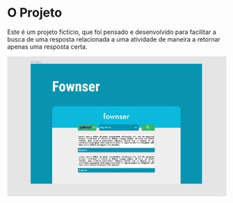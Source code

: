 # O Projeto
<p>
  Este é um projeto fictício, que foi pensado e desenvolvido para facilitar a busca de uma resposta relacionada a uma atividade de maneira a retornar apenas   uma resposta certa. 
</p> 
<img src="assets/Fownser.png"></img>
